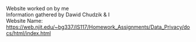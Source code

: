 Website worked on by me\
Information gathered by Dawid Chudzik & I\
Website Name: https://web.njit.edu/~bg337/IS117/Homework_Assignments/Data_Privacy/docs/html/index.html